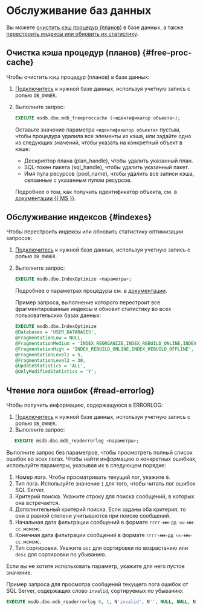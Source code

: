 # Обслуживание баз данных

Вы можете [очистить кэш процедур (планов)](#free-proc-cache) в базе данных, а также [перестроить индексы или обновить их статистику](#indexes).

## Очистка кэша процедур (планов) {#free-proc-cache}

Чтобы очистить кэш процедур (планов) в базе данных:

1. [Подключитесь](connect.md) к нужной базе данных, используя учетную запись с ролью `DB_OWNER`.
1. Выполните запрос:

   ```sql
   EXECUTE msdb.dbo.mdb_freeproccache (<идентификатор объекта>);
   ```
   
   Оставьте значение параметра `<идентификатор объекта>` пустым, чтобы процедура удалила все элементы из кэша, или задайте одно из следующих значений, чтобы указать на конкретный объект в кэше:
   * Дескриптор плана (plan_handle), чтобы удалить указанный план.
   * SQL-токен пакета (sql_handle), чтобы удалить указанный пакет.
   * Имя пула ресурсов (pool_name), чтобы удалить все записи кэша, связанные с указанным пулом ресурсов.

   Подробнее о том, как получить идентификатор объекта, см. в [документации {{ MS }}](https://docs.microsoft.com/ru-ru/sql/t-sql/database-console-commands/dbcc-freeproccache-transact-sql#arguments).

## Обслуживание индексов {#indexes}

Чтобы перестроить индексы или обновить статистику оптимизации запросов:

1. [Подключитесь](connect.md) к нужной базе данных, используя учетную запись с ролью `DB_OWNER`.
1. Выполните запрос:

   ```sql
   EXECUTE msdb.dbo.IndexOptimize <параметры>;
   ```

   Подробнее о параметрах процедуры см. в [документации](https://ola.hallengren.com/sql-server-index-and-statistics-maintenance.html).

   Пример запроса, выполнение которого перестроит все фрагментированные индексы и обновит статистику во всех пользовательских базах данных:

   ```sql
   EXECUTE msdb.dbo.IndexOptimize
   @Databases = 'USER_DATABASES',
   @FragmentationLow = NULL,
   @FragmentationMedium = 'INDEX_REORGANIZE,INDEX_REBUILD_ONLINE,INDEX_REBUILD_OFFLINE',
   @FragmentationHigh = 'INDEX_REBUILD_ONLINE,INDEX_REBUILD_OFFLINE',
   @FragmentationLevel1 = 5,
   @FragmentationLevel2 = 30,
   @UpdateStatistics = 'ALL',
   @OnlyModifiedStatistics = 'Y';
   ```

## Чтение лога ошибок {#read-errorlog}

Чтобы получить информацию, содержащуюся в ERRORLOG:

1. [Подключитесь](connect.md) к нужной базе данных, используя учетную запись с ролью `DB_OWNER`.
2. Выполните запрос:

```sql
   EXECUTE msdb.dbo.mdb_readerrorlog <параметры>;
   ```

   Выполните запрос без параметров, чтобы просмотреть полный список ошибок во всех логах. 
   Чтобы найти информацию о конкретных ошибках, используйте параметры, указывая их в следующем порядке:

   1. Номер лога. Чтобы просматривать текущий лог, укажите `0`.
   2. Тип лога. Используйте значение `1` для того, чтобы читать лог ошибок SQL Server.
   3. Критерий поиска. Укажите строку для поиска сообщений, в которых она встречается.
   4. Дополнительный критерий поиска. Если заданы оба критерия, то они в равной степени учитываются при поиске сообщений.
   5. Начальная дата фильтрации сообщений в формате `гггг-мм-дд чч-мм-сс.мсмсмс`.
   6. Конечная дата фильтрации сообщений в формате `гггг-мм-дд чч-мм-сс.мсмсмс`.
   7. Тип сортировки. Укажите `asc` для сортировки по возрастанию или `desc` для сортировки по убыванию.

   Если вы не хотите использовать параметр, укажите для него пустое значение. 
   
   Пример запроса для просмотра сообщений текущего лога ошибок от SQL Server, содержащих слово `invalid`, сортируемых по убыванию:

   ```sql
   EXECUTE msdb.dbo.mdb_readerrorlog 0, 1, N'invalid', N'', NULL, NULL, N'desc'
   ```
   